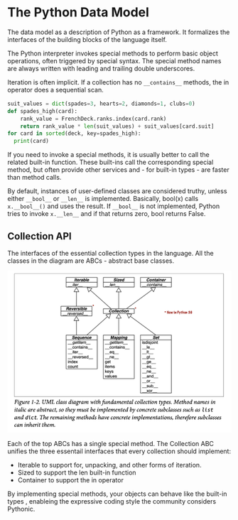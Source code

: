 # The Python Data Model

The data model as a description of Python as a framework. It formalizes the
interfaces of the building blocks of the language itself.

The Python interpreter invokes special methods to perform basic object
operations, often triggered by special syntax. The special method names are
always written with leading and trailing double underscores.

Iteration is often implicit. If a collection has no `__contains__` methods, the
in operator does a sequential scan.

```py
suit_values = dict(spades=3, hearts=2, diamonds=1, clubs=0)
def spades_high(card):
    rank_value = FrenchDeck.ranks.index(card.rank)
    return rank_value * len(suit_values) + suit_values[card.suit]
for card in sorted(deck, key=spades_high):
  print(card)
```

If you need to invoke a special methods, it is usually better to call the
related built-in function. These built-ins call the corresponding special
method, but often provide other services and - for built-in types - are faster
than method calls.

By default, instances of user-defined classes are considered truthy, unless
either `__bool__` or `__len__` is implemented. Basically, bool(x) calls
`x.__bool__()` and uses the result. If `__bool__` is not implemented, Python
tries to invoke `x.__len__` and if that returns zero, bool returns False.

## Collection API

The interfaces of the essential collection types in the language. All the
classes in the diagram are ABCs - abstract base classes.

![Fundamental Collection Type](./images/uml_collections.png)

Each of the top ABCs has a single special method. The Collection ABC unifies the
three essentail interfaces that every collection should implement:

* Iterable to support for, unpacking, and other forms of iteration.
* Sized to support the len built-in function
* Container to support the in operator

By implementing special methods, your objects can behave like the built-in types
, enableing the expressive coding style the community considers Pythonic.
